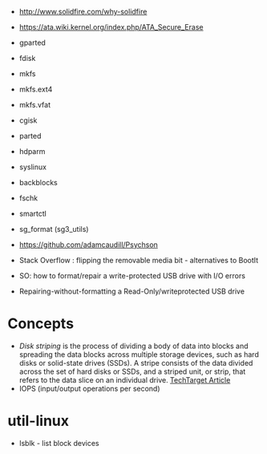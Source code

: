- http://www.solidfire.com/why-solidfire

- https://ata.wiki.kernel.org/index.php/ATA_Secure_Erase
- gparted
- fdisk
- mkfs
- mkfs.ext4
- mkfs.vfat
- cgisk
- parted
- hdparm
- syslinux
- backblocks
- fschk
- smartctl
- sg_format (sg3_utils)
- https://github.com/adamcaudill/Psychson

- Stack Overflow : flipping the removable media bit - alternatives to BootIt
- SO: how to format/repair a write-protected USB drive with I/O errors
- Repairing-without-formatting a Read-Only/writeprotected USB drive

# Concepts
- *Disk striping* is the process of dividing a body of data into blocks and spreading the data blocks across multiple storage devices, such as hard disks or solid-state drives (SSDs). A stripe consists of the data divided across the set of hard disks or SSDs, and a striped unit, or strip, that refers to the data slice on an individual drive. [TechTarget Article](http://searchstorage.techtarget.com/definition/disk-striping)
- IOPS (input/output operations per second)

# util-linux
- lsblk - list block devices
